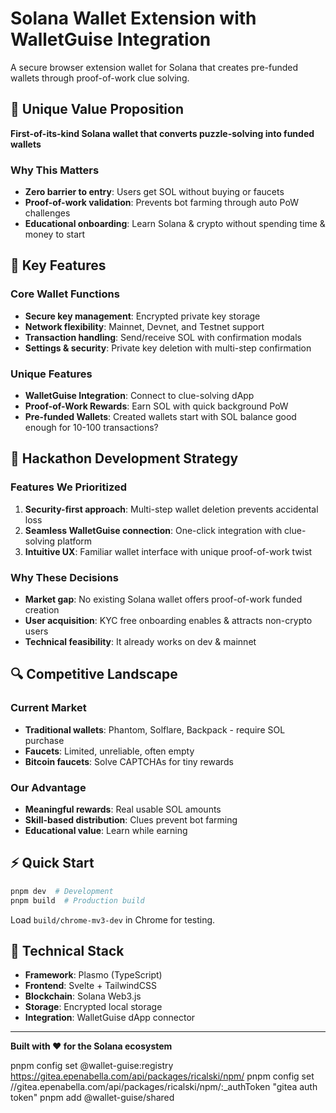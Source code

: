 # Solana Wallet Extension with WalletGuise Integration

A secure browser extension wallet for Solana that creates pre-funded wallets through proof-of-work clue solving.

## 🎯 Unique Value Proposition

**First-of-its-kind Solana wallet that converts puzzle-solving into funded wallets**

### Why This Matters
- **Zero barrier to entry**: Users get SOL without buying or faucets
- **Proof-of-work validation**: Prevents bot farming through auto PoW challenges
- **Educational onboarding**: Learn Solana & crypto without spending time & money to start

## 🚀 Key Features

### Core Wallet Functions
- **Secure key management**: Encrypted private key storage
- **Network flexibility**: Mainnet, Devnet, and Testnet support
- **Transaction handling**: Send/receive SOL with confirmation modals
- **Settings & security**: Private key deletion with multi-step confirmation

### Unique Features
- **WalletGuise Integration**: Connect to clue-solving dApp
- **Proof-of-Work Rewards**: Earn SOL with quick background PoW
- **Pre-funded Wallets**: Created wallets start with SOL balance good enough for 10-100 transactions?

## 🏁 Hackathon Development Strategy

### Features We Prioritized
1. **Security-first approach**: Multi-step wallet deletion prevents accidental loss
2. **Seamless WalletGuise connection**: One-click integration with clue-solving platform
3. **Intuitive UX**: Familiar wallet interface with unique proof-of-work twist

### Why These Decisions
- **Market gap**: No existing Solana wallet offers proof-of-work funded creation
- **User acquisition**: KYC free onboarding enables & attracts non-crypto users
- **Technical feasibility**: It already works on dev & mainnet

## 🔍 Competitive Landscape

### Current Market
- **Traditional wallets**: Phantom, Solflare, Backpack - require SOL purchase
- **Faucets**: Limited, unreliable, often empty
- **Bitcoin faucets**: Solve CAPTCHAs for tiny rewards

### Our Advantage
- **Meaningful rewards**: Real usable SOL amounts
- **Skill-based distribution**: Clues prevent bot farming
- **Educational value**: Learn while earning

## ⚡ Quick Start

```bash
pnpm dev  # Development
pnpm build  # Production build
```

Load `build/chrome-mv3-dev` in Chrome for testing.

## 🔧 Technical Stack

- **Framework**: Plasmo (TypeScript)
- **Frontend**: Svelte + TailwindCSS
- **Blockchain**: Solana Web3.js
- **Storage**: Encrypted local storage
- **Integration**: WalletGuise dApp connector

---

**Built with ❤️ for the Solana ecosystem**


pnpm config set @wallet-guise:registry https://gitea.epenabella.com/api/packages/ricalski/npm/
pnpm config set //gitea.epenabella.com/api/packages/ricalski/npm/:_authToken "gitea auth token"
pnpm add @wallet-guise/shared